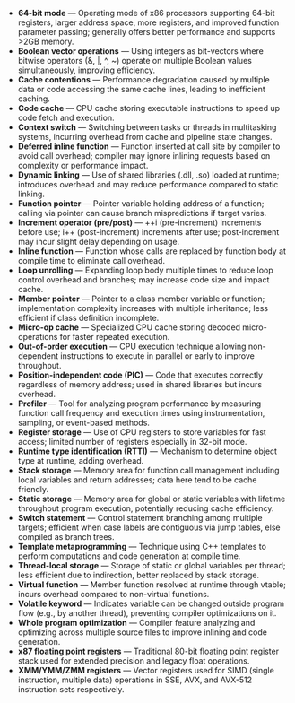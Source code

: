 - **64-bit mode** — Operating mode of x86 processors supporting 64-bit registers, larger address space, more registers, and improved function parameter passing; generally offers better performance and supports >2GB memory.
- **Boolean vector operations** — Using integers as bit-vectors where bitwise operators (&, |, ^, ~) operate on multiple Boolean values simultaneously, improving efficiency.
- **Cache contentions** — Performance degradation caused by multiple data or code accessing the same cache lines, leading to inefficient caching.
- **Code cache** — CPU cache storing executable instructions to speed up code fetch and execution.
- **Context switch** — Switching between tasks or threads in multitasking systems, incurring overhead from cache and pipeline state changes.
- **Deferred inline function** — Function inserted at call site by compiler to avoid call overhead; compiler may ignore inlining requests based on complexity or performance impact.
- **Dynamic linking** — Use of shared libraries (.dll, .so) loaded at runtime; introduces overhead and may reduce performance compared to static linking.
- **Function pointer** — Pointer variable holding address of a function; calling via pointer can cause branch mispredictions if target varies.
- **Increment operator (pre/post)** — ++i (pre-increment) increments before use; i++ (post-increment) increments after use; post-increment may incur slight delay depending on usage.
- **Inline function** — Function whose calls are replaced by function body at compile time to eliminate call overhead.
- **Loop unrolling** — Expanding loop body multiple times to reduce loop control overhead and branches; may increase code size and impact cache.
- **Member pointer** — Pointer to a class member variable or function; implementation complexity increases with multiple inheritance; less efficient if class definition incomplete.
- **Micro-op cache** — Specialized CPU cache storing decoded micro-operations for faster repeated execution.
- **Out-of-order execution** — CPU execution technique allowing non-dependent instructions to execute in parallel or early to improve throughput.
- **Position-independent code (PIC)** — Code that executes correctly regardless of memory address; used in shared libraries but incurs overhead.
- **Profiler** — Tool for analyzing program performance by measuring function call frequency and execution times using instrumentation, sampling, or event-based methods.
- **Register storage** — Use of CPU registers to store variables for fast access; limited number of registers especially in 32-bit mode.
- **Runtime type identification (RTTI)** — Mechanism to determine object type at runtime, adding overhead.
- **Stack storage** — Memory area for function call management including local variables and return addresses; data here tend to be cache friendly.
- **Static storage** — Memory area for global or static variables with lifetime throughout program execution, potentially reducing cache efficiency.
- **Switch statement** — Control statement branching among multiple targets; efficient when case labels are contiguous via jump tables, else compiled as branch trees.
- **Template metaprogramming** — Technique using C++ templates to perform computations and code generation at compile time.
- **Thread-local storage** — Storage of static or global variables per thread; less efficient due to indirection, better replaced by stack storage.
- **Virtual function** — Member function resolved at runtime through vtable; incurs overhead compared to non-virtual functions.
- **Volatile keyword** — Indicates variable can be changed outside program flow (e.g., by another thread), preventing compiler optimizations on it.
- **Whole program optimization** — Compiler feature analyzing and optimizing across multiple source files to improve inlining and code generation.
- **x87 floating point registers** — Traditional 80-bit floating point register stack used for extended precision and legacy float operations.
- **XMM/YMM/ZMM registers** — Vector registers used for SIMD (single instruction, multiple data) operations in SSE, AVX, and AVX-512 instruction sets respectively.
